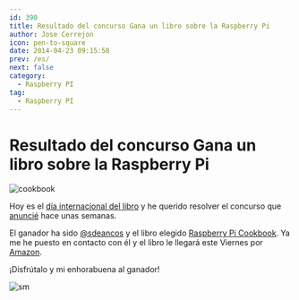 ```yaml
---
id: 390
title: Resultado del concurso Gana un libro sobre la Raspberry Pi
author: Jose Cerrejon
icon: pen-to-square
date: 2014-04-23 09:15:58
prev: /es/
next: false
category:
  - Raspberry PI
tag:
  - Raspberry PI
---
```


# Resultado del concurso Gana un libro sobre la Raspberry Pi

![cookbook](/images/2014/01/rpi_cookbook.jpg)

Hoy es el [día internacional del libro](http://es.wikipedia.org/wiki/D%C3%ADa_Internacional_del_Libro) y he querido resolver el concurso que [anuncié](/post.php?id=381) hace unas semanas.

El ganador ha sido [@sdeancos](https://twitter.com/sdeancos) y el libro elegido [Raspberry Pi Cookbook](/post.php?id=350). Ya me he puesto en contacto con él y el libro le llegará este Viernes por [Amazon](http://www.amazon.es/Raspberry-Pi-Cookbook-Simon-Monk-ebook/dp/B00H8B64FE/).

¡Disfrútalo y mi enhorabuena al ganador!

![sm](/css/sm/winking_tongue_out.png)